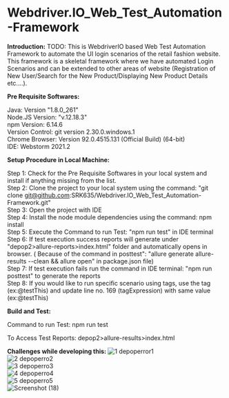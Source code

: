# Webdriver.IO_Web_Test_Automation-Framework 

**Introduction:** 
TODO: This is WebdriverIO based Web Test Automation Framework to automate the UI login scenarios of the retail fashion website. This framework is a skeletal framework where we have automated Login Scenarios and can be extended to other areas of website (Registration of New User/Search for the New Product/Displaying New Product Details etc....).

**Pre Requisite Softwares:** 

Java: Version "1.8.0_261" \
Node.JS Version: "v.12.18.3" \
npm Version: 6.14.6 \
Version Control: git version 2.30.0.windows.1\
Chrome Browser: Version 92.0.4515.131 (Official Build) (64-bit)\
IDE: Webstorm 2021.2 

**Setup Procedure in Local Machine:**

Step 1: Check for the Pre Requisite Softwares in your local system and install if anything missing from the list. \
Step 2: Clone the project to your local system using the command: "git clone git@github.com:SRK635/Webdriver.IO_Web_Test_Automation-Framework.git" \
Step 3: Open the project with IDE \
Step 4: Install the node module dependencies using the command: npm install \
Step 5: Execute the Command to run Test: "npm run test" in IDE terminal \
Step 6: If test execution success reports will generate under "depop2>allure-reports>index.html" folder and automatically opens in browser. ( Because of the command  in posttest": "allure generate allure-results --clean && allure open" in package.json file)\
Step 7: If test execution fails run the command in IDE terminal: "npm run posttest" to generate the reports\
Step 8: If you would like to run specific scenario using tags, use the tag (ex:@testThis) and update line no. 169 (tagExpression) with same value (ex:@testThis)

**Build and Test:**

Command to run Test: npm run test

To Access Test Reports: depop2>allure-results>index.html

**Challenges while developing this:**
![1 depoperror1](https://user-images.githubusercontent.com/13045315/129104223-8b273f46-ac78-4a21-b948-b7d1bbbba316.png)\
![2 depoperro2](https://user-images.githubusercontent.com/13045315/129104227-95a1cd65-f1c8-413c-a3aa-fe29860dd966.PNG)\
![3 depoperro3](https://user-images.githubusercontent.com/13045315/129104232-1780bf6e-cb6c-4a84-adeb-5a7ff52632e8.PNG)\
![4 depoperro4](https://user-images.githubusercontent.com/13045315/129104234-febbfc8f-a767-4b0e-9899-d881de965784.PNG)\
![5 depoperro5](https://user-images.githubusercontent.com/13045315/129104239-4d73cffa-aaef-49db-978b-33b9f225fdcb.PNG)\
![Screenshot (18)](https://user-images.githubusercontent.com/13045315/129104246-ad524fba-b2ac-498f-9fb2-e275467e611d.png)


